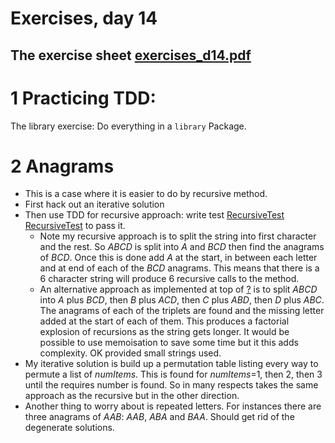 # Exercises, day 14

## The exercise sheet [exercises_d14.pdf](exercises_d14.pdf) 

# 1 Practicing TDD:

The library exercise: Do everything in a `library` Package.

# 2 Anagrams
* This is a case where it is easier to do by recursive method.
* First hack out an iterative solution
* Then use TDD for recursive approach: write test [RecursiveTest](src/e02anagrams/RecursiveTest.java)
  [RecursiveTest](src/e02anagrams/Recursive.java) to pass it.
  * Note my recursive approach is to split the string into first character and the rest. 
    So *ABCD* is split into *A* and *BCD* then find the anagrams of *BCD*. Once this is done
    add *A* at the start, in between each letter and at end of each of the *BCD* anagrams. This
    means that there is a 6 character string will produce 6 recursive calls to the method.
  * An alternative approach as implemented at top of [?](link) is to split *ABCD* 
   into *A* plus *BCD*, then *B* plus *ACD*, then *C* plus *ABD*, then *D* plus *ABC*. The
   anagrams of each of the triplets are found and the missing letter added at the start
   of each of them. This produces a factorial explosion of recursions as the string gets longer.
   It would be possible to use memoisation to save some time but it this adds complexity.
   OK provided small strings used.
* My iterative solution is build up a permutation table listing every way to
  permute a list of *numItems*. This is found for *numItems*=1, then 2, then 3
  until the requires number is found. So in many respects takes the same approach
  as the recursive but in the other direction.
* Another thing to worry about is repeated letters. For instances there are three anagrams of *AAB*:  *AAB*,
  *ABA* and *BAA*. Should get rid of the degenerate solutions.
